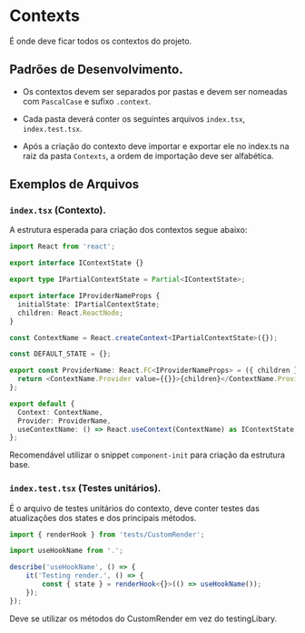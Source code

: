 # Contexts

É onde deve ficar todos os contextos do projeto.

## Padrões de Desenvolvimento.

- Os contextos devem ser separados por pastas e devem ser nomeadas com `PascalCase` e sufixo `.context`.

- Cada pasta deverá conter os seguintes arquivos `index.tsx`, `index.test.tsx`.

- Após a criação do contexto deve importar e exportar ele no index.ts na raiz da pasta `Contexts`, a ordem de importação deve ser alfabética.

## Exemplos de Arquivos

### `index.tsx` (Contexto).

A estrutura esperada para criação dos contextos segue abaixo:

```ts
import React from 'react';

export interface IContextState {}

export type IPartialContextState = Partial<IContextState>;

export interface IProviderNameProps {
  initialState: IPartialContextState;
  children: React.ReactNode;
}

const ContextName = React.createContext<IPartialContextState>({});

const DEFAULT_STATE = {};

export const ProviderName: React.FC<IProviderNameProps> = ({ children }) => {
  return <ContextName.Provider value={{}}>{children}</ContextName.Provider>;
};

export default {
  Context: ContextName,
  Provider: ProviderName,
  useContextName: () => React.useContext(ContextName) as IContextState,
};
```

Recomendável utilizar o snippet `component-init` para criação da estrutura base.

### `index.test.tsx` (Testes unitários).

É o arquivo de testes unitários do contexto, deve conter testes das atualizações dos states e dos principais métodos.

```ts
import { renderHook } from 'tests/CustomRender';

import useHookName from '.';

describe('useHookName', () => {
	it('Testing render.', () => {
		const { state } = renderHook<{}>(() => useHookName());
	});
});
```

Deve se utilizar os métodos do CustomRender em vez do testingLibary.
